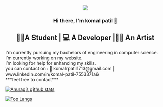 
<p align="center">
  <img src="https://camo.githubusercontent.com/7093d124da806e3e489e00d7cb43ca01bb589683f6bfa295a832d452afec3af5/68747470733a2f2f6d656469612e67697068792e636f6d2f6d656469612f3236746e333361695469316a6b6c3648362f67697068792e676966">
</p>

<h3 align="center">
Hi there, I'm komal patil 👋
</h3>

<h2 align="center">
 🧑‍🎓A Student | 💻 A Developer |👩‍🎨 An Artist
</h2> 
I'm currently pursuing my bachelors of engineering in computer science.<br>
I’m currently working on my website.<br>
I’m looking for help for enhancing my skills.<br>
you can contact on : 📧 komalrpatil1713@gmail.com | www.linkedin.com/in/komal-patil-7553371a6 <br>
***feel free to contact***
 

<!--
**komalpatil1713/komalpatil1713** is a ✨ _special_ ✨ repository because its `README.md` (this file) appears on your GitHub profile.

Here are some ideas to get you started:

- I’m currently working on my website
- I’m currently learning java
- I’m looking to collaborate on ...
- I’m looking for help with ...
- Ask me about ...
- How to reach me: ...
- Pronouns: ...
- Fun fact: ...
-->
[![Anurag’s github stats](https://github-readme-stats.vercel.app/api?username=komalpatil1713)](https://github.com/komalpatil1713)

[![Top Langs](https://github-readme-stats.vercel.app/api/top-langs/?username=komalpatil1713&layout=compact)](https://github.com/komalpatil1713)
